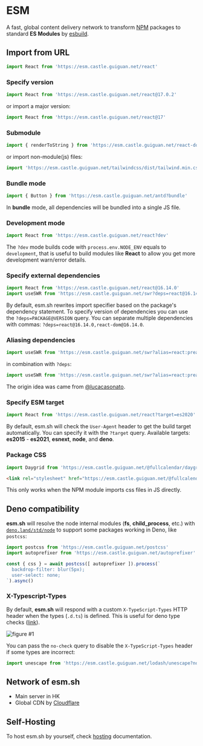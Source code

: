 # ESM

A fast, global content delivery network to transform [NPM](http://npmjs.org/) packages to standard **ES Modules** by [esbuild](https://github.com/evanw/esbuild).

## Import from URL

```javascript
import React from 'https://esm.castle.guiguan.net/react'
```

### Specify version

```javascript
import React from 'https://esm.castle.guiguan.net/react@17.0.2'
```

or import a major version:

```javascript
import React from 'https://esm.castle.guiguan.net/react@17'
```

### Submodule

```javascript
import { renderToString } from 'https://esm.castle.guiguan.net/react-dom/server'
```

or import non-module(js) files:

```javascript
import 'https://esm.castle.guiguan.net/tailwindcss/dist/tailwind.min.css'
```

### Bundle mode

```javascript
import { Button } from 'https://esm.castle.guiguan.net/antd?bundle'
```

In **bundle** mode, all dependencies will be bundled into a single JS file.

### Development mode

```javascript
import React from 'https://esm.castle.guiguan.net/react?dev'
```

The `?dev` mode builds code with `process.env.NODE_ENV` equals to `development`, that is useful to build modules like **React** to allow you get more development warn/error details.

### Specify external dependencies

```javascript
import React from 'https://esm.castle.guiguan.net/react@16.14.0'
import useSWR from 'https://esm.castle.guiguan.net/swr?deps=react@16.14.0'
```

By default, esm.sh rewrites import specifier based on the package's dependency statement. To specify version of dependencies you can use the `?deps=PACKAGE@VERSION` query. You can separate multiple dependencies with commas: `?deps=react@16.14.0,react-dom@16.14.0`.

### Aliasing dependencies

```javascript
import useSWR from 'https://esm.castle.guiguan.net/swr?alias=react:preact/compat'
```

in combination with `?deps`:

```javascript
import useSWR from 'https://esm.castle.guiguan.net/swr?alias=react:preact/compat&deps=preact@10.5.14'
```

The origin idea was came from [@lucacasonato](https://github.com/lucacasonato).

### Specify ESM target

```javascript
import React from 'https://esm.castle.guiguan.net/react?target=es2020'
```

By default, esm.sh will check the `User-Agent` header to get the build target automatically. You can specify it with the `?target` query. Available targets: **es2015** - **es2021**, **esnext**, **node**, and **deno**.

### Package CSS

```javascript
import Daygrid from 'https://esm.castle.guiguan.net/@fullcalendar/daygrid'
```

```html
<link rel="stylesheet" href="https://esm.castle.guiguan.net/@fullcalendar/daygrid?css">
```

This only works when the NPM module imports css files in JS directly.

## Deno compatibility

**esm.sh** will resolve the node internal modules (**fs**, **child_process**, etc.) with [`deno.land/std/node`](https://deno.land/std/node) to support some packages working in Deno, like `postcss`:

```javascript
import postcss from 'https://esm.castle.guiguan.net/postcss'
import autoprefixer from 'https://esm.castle.guiguan.net/autoprefixer'

const { css } = await postcss([ autoprefixer ]).process(`
  backdrop-filter: blur(5px);
  user-select: none;
`).async()
```

### X-Typescript-Types

By default, **esm.sh** will respond with a custom `X-TypeScript-Types` HTTP header when the types (`.d.ts`) is defined. This is useful for deno type checks ([link](https://deno.land/manual/typescript/types#using-x-typescript-types-header)).

![figure #1](./embed/assets/sceenshot-deno-types.png)

You can pass the `no-check` query to disable the `X-TypeScript-Types` header if some types are incorrect:

```javascript
import unescape from 'https://esm.castle.guiguan.net/lodash/unescape?no-check'
```

## Network of esm.sh

- Main server in HK
- Global CDN by [Cloudflare](https://cloudflare.com)

## Self-Hosting

To host esm.sh by yourself, check [hosting](./HOSTING.md) documentation.
